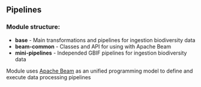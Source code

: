 ## Pipelines

### Module structure:
- **base** - Main transformations and pipelines for ingestion biodiversity data
- **beam-common** - Classes and API for using with Apache Beam
- **mini-pipelines** - Independed GBIF pipelines for ingestion biodiversity data

Module uses [Apache Beam](https://beam.apache.org/get-started/beam-overview/) as an unified programming model to define and execute data processing pipelines